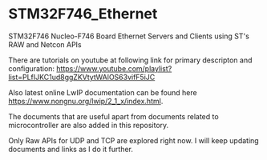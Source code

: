 # STM32F746_Ethernet
STM32F746 Nucleo-F746 Board Ethernet Servers and Clients using ST's RAW and Netcon APIs

There are tutorials on youtube at following link for primary descripton and configuration:
https://www.youtube.com/playlist?list=PLfIJKC1ud8ggZKVtytWAlOS63vifF5iJC

Also latest online LwIP documentation can be found here https://www.nongnu.org/lwip/2_1_x/index.html.

The documents that are useful apart from documents related to microcontroller are also added in this repository.

Only Raw APIs for UDP and TCP are explored right now. I will keep updating documents and links as I do it further.
